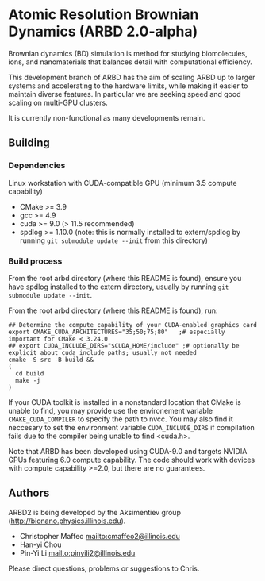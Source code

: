 # Atomic Resolution Brownian Dynamics (ARBD 2.0-alpha)

Brownian dynamics (BD) simulation is method for studying biomolecules,
ions, and nanomaterials that balances detail with computational
efficiency.

This development branch of ARBD has the aim of scaling ARBD up to
larger systems and accelerating to the hardware limits, while making
it easier to maintain diverse features. In particular we are seeking
speed and good scaling on multi-GPU clusters.

It is currently non-functional as many developments remain.

## Building

### Dependencies

Linux workstation with CUDA-compatible GPU (minimum 3.5 compute capability)
  - CMake >= 3.9
  - gcc >= 4.9
  - cuda >= 9.0  (> 11.5 recommended)
  - spdlog >= 1.10.0 (note: this is normally installed to extern/spdlog by running `git submodule update --init` from this directory)

### Build process

From the root arbd directory (where this README is found), ensure you have spdlog installed to the extern directory, usually by running `git submodule update --init`.

From the root arbd directory (where this README is found), run:
```
## Determine the compute capability of your CUDA-enabled graphics card
export CMAKE_CUDA_ARCHITECTURES="35;50;75;80"   ;# especially important for CMake < 3.24.0
## export CUDA_INCLUDE_DIRS="$CUDA_HOME/include" ;# optionally be explicit about cuda include paths; usually not needed
cmake -S src -B build &&
(
  cd build
  make -j
)
```

If your CUDA toolkit is installed in a nonstandard location that CMake
is unable to find, you may provide use the environement variable
`CMAKE_CUDA_COMPILER` to specify the path to nvcc. You may also find
it neccesary to set the environment variable `CUDA_INCLUDE_DIRS` if
compilation fails due to the compiler being unable to find <cuda.h>.

Note that ARBD has been developed using CUDA-9.0 and targets NVIDIA
GPUs featuring 6.0 compute capability. The code should work with
devices with compute capability >=2.0, but there are no guarantees.

## Authors

ARBD2 is being developed by the Aksimentiev group
(http://bionano.physics.illinois.edu).

  - Christopher Maffeo <mailto:cmaffeo2@illinois.edu>
  - Han-yi Chou
  - Pin-Yi Li <mailto:pinyili2@illinois.edu>

Please direct questions, problems or suggestions to Chris.
